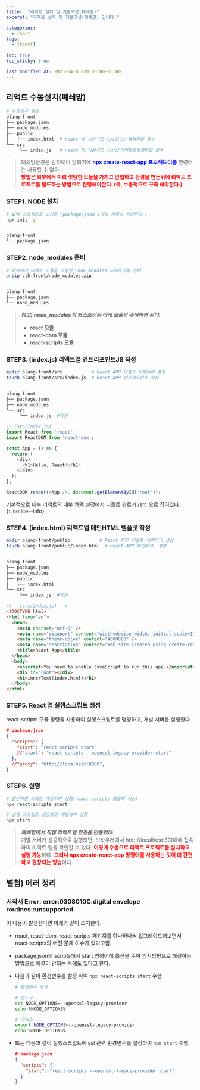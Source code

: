```yaml
---
title:  "리액트 설치 및 기본구성(폐쇄망)"
excerpt: "리액트 설치 및 기본구성(폐쇄망) 입니다."

categories:
  - react
tags:
  - [react]

toc: true
toc_sticky: true

last_modified_at: 2023-04-05T20:00:00-05:00
---
```



## 리액트 수동설치(폐쇄망)
```bash
# 수동설치 결과
blang-front
├── package.json
├── node_modules
├── public
│   ├── index.html  # react 의 기본구조 /public/웰컴파일 필수
└── src
     └── index.js   # react 의 기본구조 /src/리액트트실행파일 필수
```  

> 폐쇠망환경은 인터넷이 안되기에 <span style="color:blue"><b>npx create-react-app 프로젝트이름</b></span> 명령어는 사용할 수 없다.  
> <span style="color:red"><b>방법은 외부에서 미리 셋팅한 모듈을 가지고 반입하고 환경을 만든뒤에 리액트 프로젝트를 빌드하는 방법으로 진행해야한다. (즉, 수동적으로 구축 해야한다.)</b></span>


### STEP1. NODE 설치
```bash
# NPM 프로젝트를 초기화 (package.json 1개의 파일이 생성된다.)
npm init -y  


blang-front
└── package.json
```


### STEP2. node_modules 준비
```bash
# 외부에서 리액트 모듈을 포함한 node_modules 디렉토리를 준비.
unzip cth-front/node_modules.zip


blang-front
├── package.json
└── node_modules
```

> ***참고) node_modules의 최소조건은 아래 모듈만 준비하면 된다.***  
> - **react 모듈**
> - **react-dom 모듈** 
> - **react-scripts 모듈**


### STEP3. (index.js) 리액트앱 엔트리포인트JS 작성
```bash
mkdir blang-front/src           # React APP 디폴트 디렉터리 생성
touch blang-front/src/index.js  # React APP 엔트리포인트 생성


blang-front
├── package.json
├── node_modules
└── src
     └── index.js  #작성
```  

```js
// (src/index.js)
import React from 'react';
import ReactDOM from 'react-dom';

const App = () => {
  return (
    <div>
      <h1>Hello, React!</h1>
    </div>
  );
};

ReactDOM.render(<App />, document.getElementById('root'));

```  
  
기본적으로 내부 리액트의 내부 웹팩 설정에서 디폴트 경로가 /src 으로 잡혀있다.  
{: .notice--info}
  

### STEP4. (index.html) 리액트앱 메인HTML 템플릿 작성
```bash
mkdir blang-front/public           # React APP 디폴트 디렉터리 생성
touch blang-front/publuc/index.html  # React APP 메인HTML 생성


blang-front
├── package.json
├── node_modules
├── public
│   ├── index.html
└── src
     └── index.js  #작성
```  

```html
<!-- (src/index.js) -->
<!DOCTYPE html>
<html lang="en">
  <head>
    <meta charset="utf-8" />
    <meta name="viewport" content="width=device-width, initial-scale=1" />
    <meta name="theme-color" content="#000000" />
    <meta name="description" content="Web site created using create-react-app" />
    <title>React App</title>
  </head>
  <body>
    <noscript>You need to enable JavaScript to run this app.</noscript>
    <div id="root"></div>
    <h1>innerText(index.html)</h1>
  </body>
</html>

```


### STEP5. React 앱 실행스크립트 생성
react-scripts 모듈 명령을 사용하여 실행스크립트를 명명하고, 개발 서버를 실행한다.
```json
# package.json
{
  "scripts": {
    "start": "react-scripts start"
    //"start": "react-scripts --openssl-legacy-provider start"    
  },
  //"proxy": "http://localhost:8080",
}

```


### STEP6. 실행
```bash
# 일반적인 리액트 개발서버 실행(react-scripts 모듈의 기능)
npx react-scripts start

# 실행 스크립트 생성으로 개발서버 실행
npm start

```

> ***폐쇄망에서 직접 리액트앱 환경을 만들었다.***  
> 개발 서버가 성공적으로 실행되면, 브라우저에서 http://localhost:3000에 접속하여 리액트 앱을 확인할 수 있다. 
> <span style="color:red"><b>이렇게 수동으로 리액트 프로젝트를 설치하고 실행 가능</b></span>하다. 
> <span style="color:red"><b>그러나 npx create-react-app 명령어를 사용하는 것이 더 간편하고 권장되는 방법</b></span>이다.



## 별첨) 에러 정리
### 시작시 Error: error:0308010C:digital envelope routines::unsupported
이 내용이 발생한다면 아래와 같이 조치한다. 
  - react, react-dom, react-scripts 패키지를 하나하나씩 업그레이드해보면서 react-scripts의 버전 문제 이슈가 있다고함.
  - package.json의 scripts에서 start 명령어에 옵션을 주어 임시방편으로 해결하는 방법으로 해결이 안되는 사례도 있다고 한다.
  - 다음과 같이 환경변수를 설정 하여 `npx react-scripts start` 수행

      ```bash
      # 환경변수 추가

      # 윈도우
      set NODE_OPTIONS=--openssl-legacy-provider
      echo %NODE_OPTIONS%

      # 리눅스
      export NODE_OPTIONS=--openssl-legacy-provider
      echo %NODE_OPTIONS%

      ```
  - 또는 다음과 같이 실행스크립트에 ssl 관련 환경변수를 설정하여 `npm start` 수행
      ```json
      # package.json
      {
        "scripts": {
          "start": "react-scripts --openssl-lagacy-provider start"
        }
      }

      ```
